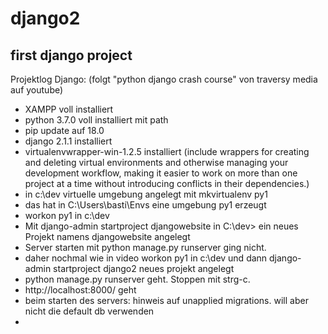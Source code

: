 # django2 #
## first django project ##

Projektlog Django:
(folgt "python django crash course" von traversy media auf youtube)

- XAMPP voll installiert
- python 3.7.0 voll installiert mit path
- pip update auf 18.0
- django 2.1.1 installiert
- virtualenvwrapper-win-1.2.5 installiert (include wrappers for creating and deleting virtual environments and otherwise managing your development workflow, making it easier to work on more than one project at a time without introducing conflicts in their dependencies.)
- in c:\dev virtuelle umgebung angelegt mit mkvirtualenv py1
- das hat in C:\Users\basti\Envs eine umgebung py1 erzeugt
- workon py1 in c:\dev
- Mit django-admin startproject djangowebsite in C:\dev> ein neues Projekt namens djangowebsite angelegt
- Server starten mit python manage.py runserver ging nicht.
- daher nochmal wie in video workon py1 in c:\dev und dann django-admin startproject django2 neues projekt angelegt
- python manage.py runserver geht. Stoppen mit strg-c.
- http://localhost:8000/ geht
- beim starten des servers: hinweis auf unapplied migrations. will aber nicht die default db verwenden
- 